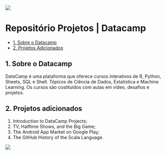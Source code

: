 [![](https://www.vectorlogo.zone/logos/linkedin/linkedin-icon.svg)](https://www.linkedin.com/in/gustavo-de-melo-oliveira)

# Repositório Projetos | Datacamp

- [1. Sobre o Datacamp](#1-sobre-o-datacamp)
- [2. Projetos Adicionados](#2-projetos-adicionados)


## 1. Sobre o Datacamp

DataCamp é uma plataforma que oferece cursos interativos de R, Python, Sheets, SQL e Shell. Tópicos de Ciência de Dados, Estatística e Machine Learning. Os cursos são costituídos com aulas em vídeo, desafios e projetos.

## 2. Projetos adicionados

1. Introduction to DataCamp Projects;
2. TV, Halftime Shows, and the Big Game;
3. The Android App Market on Google Play;
4. The GitHub History of the Scala Language.


[![](https://styleguide-assets.datacamp.com/images/marketing/components/icons/datacamp-16696cea09.svg)](https://www.datacamp.com/profile/gstmelo)